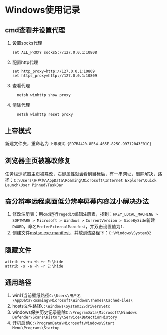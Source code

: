 # Windows使用记录

## cmd查看并设置代理

1. 设置socks代理
    ```
    set ALL_PROXY socks5://127.0.0.1:10808
    ```

2. 配置http代理
    ```
    set http_proxy=http://127.0.0.1:10809
    set https_proxy=http://127.0.0.1:10809
    ```

3. 查看代理
    ```
      netsh winhttp show proxy
    ```

4. 清除代理
    ```
      netsh winhttp reset proxy
    ```


## 上帝模式

新建文件夹，重命名为 `上帝模式.{ED7BA470-8E54-465E-825C-99712043E01C}`

## 浏览器主页被篡改修复

任务栏浏览器主页被篡改，右键属性就会看到目标后，有一串网址，删除解决，路径：`C:\Users\用户名\AppData\Roaming\Microsoft\Internet Explorer\Quick Launch\User Pinned\TaskBar`

## 高分辨率远程桌面低分辨率屏幕内容过小解决办法

1. 修改注册表：用`cmd`运行`regedit`编辑注册表，找到：`HKEY_LOCAL_MACHINE > SOFTWARE > Microsoft > Windows > CurrentVersion > SideBySide`新建`DWORD`，命名`PreferExternalManifest`，并双击设置值为`1`.
2. 创建文件[mstsc.exe.manifest](./mstsc.exe.manifest)，并放到该路径下：`C:\Windows\System32`


## 隐藏文件
```shell
attrib +s +a +h +r E:\hide
attrib -s -a -h -r E:\hide
```

## 通用路径

1. win11当前壁纸路径`C:\Users\用户名\AppData\Roaming\Microsoft\Windows\Themes\CachedFiles\`
2. hosts文件路径`C:\Windows\System32\drivers\etc`
3. windows保护历史记录删除`C:\ProgramData\Microsoft\Windows Defender\Scans\History\Service\DetectionHistory`
4. 开机启动`C:\ProgramData\Microsoft\Windows\Start Menu\Programs\Startup`